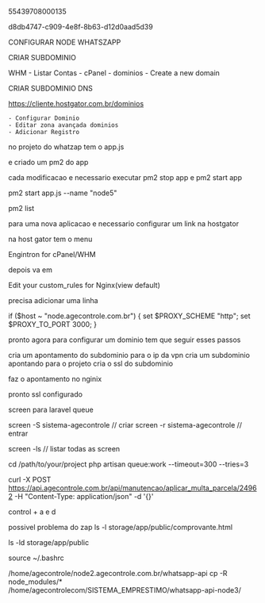 55439708000135

d8db4747-c909-4e8f-8b63-d12d0aad5d39


CONFIGURAR NODE WHATSZAPP

CRIAR SUBDOMINIO

WHM
    - Listar Contas
    - cPanel
    - dominios
    - Create a new domain


CRIAR SUBDOMINIO DNS

https://cliente.hostgator.com.br/dominios

    - Configurar Dominio
    - Editar zona avançada dominios 
    - Adicionar Registro



no projeto do whatzap tem o app.js

e criado um pm2 do app

cada modificacao e necessario executar pm2 stop app e pm2 start app

pm2 start app.js --name "node5"

pm2 list

para uma nova aplicacao e necessario configurar um link na hostgator

na host gator tem o menu 

Engintron for cPanel/WHM

depois va em 

Edit your custom_rules for Nginx(view default)

precisa adicionar uma linha

 if ($host ~ "node.agecontrole.com.br") {
     set $PROXY_SCHEME "http";
     set $PROXY_TO_PORT 3000;
 }

 pronto agora para configurar um dominio tem que seguir esses passos


 cria um apontamento do subdominio para o ip da vpn
 cria um subdominio apontando para o projeto
 cria o ssl do subdominio

 faz o apontamento no nginix 

 pronto ssl configurado


 screen para laravel queue

 screen -S sistema-agecontrole // criar
 screen -r sistema-agecontrole // entrar

 screen -ls // listar todas as screen

 cd /path/to/your/project
php artisan queue:work --timeout=300 --tries=3

curl -X POST https://api.agecontrole.com.br/api/manutencao/aplicar_multa_parcela/24962 -H "Content-Type: application/json" -d '{}'


control + a e d


possivel problema do zap
ls -l storage/app/public/comprovante.html

ls -ld storage/app/public


source ~/.bashrc 



/home/agecontrole/node2.agecontrole.com.br/whatsapp-api
cp -R node_modules/* /home/agecontrolecom/SISTEMA_EMPRESTIMO/whatsapp-api-node3/